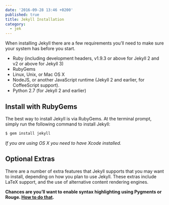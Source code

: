 ```yaml
---
date: '2016-09-28 13:46 +0200'
published: true
title: Jekyll Installation
category:
  - jek
---
```

When installing Jekyll there are a few requirements you’ll need to make sure your system has before you start.

* Ruby (including development headers, v1.9.3 or above for Jekyll 2 and v2 or above for Jekyll 3)
* RubyGems
* Linux, Unix, or Mac OS X
* NodeJS, or another JavaScript runtime (Jekyll 2 and earlier, for CoffeeScript support).
* Python 2.7 (for Jekyll 2 and earlier)

## Install with RubyGems
The best way to install Jekyll is via RubyGems. At the terminal prompt, simply run the following command to install Jekyll:

```bash
$ gem install jekyll
```

*If you are using OS X you need to have Xcode installed.*

## Optional Extras
There are a number of extra features that Jekyll supports that you may want to install, depending on how you plan to use Jekyll. These extras include LaTeX support, and the use of alternative content rendering engines.

**Chances are you’ll want to enable syntax highlighting using Pygments or Rouge. [How to do that](http://develdoe.com/2016/jekyll-code-snippet-highlighting/).**
